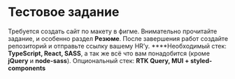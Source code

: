 # Тестовое задание

Требуется создать сайт по макету в фигме.
Внимательно прочитайте задание, и особенно раздел **Резюме**.
После завершения работ создайте репозиторий и отправьте ссылку вашему HR’у.
****Необходимый стек: **TypeScript, React, SASS**, а так же всё что вам понадобится (кроме **jQuery** и **node-sass**).
Опциональный стек: **RTK Query, MUI + styled-components**
